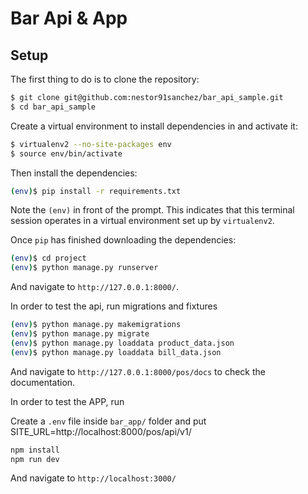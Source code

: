 # Bar Api & App

## Setup

The first thing to do is to clone the repository:

```sh
$ git clone git@github.com:nestor91sanchez/bar_api_sample.git
$ cd bar_api_sample
```

Create a virtual environment to install dependencies in and activate it:

```sh
$ virtualenv2 --no-site-packages env
$ source env/bin/activate
```

Then install the dependencies:

```sh
(env)$ pip install -r requirements.txt
```
Note the `(env)` in front of the prompt. This indicates that this terminal
session operates in a virtual environment set up by `virtualenv2`.

Once `pip` has finished downloading the dependencies:
```sh
(env)$ cd project
(env)$ python manage.py runserver
```
And navigate to `http://127.0.0.1:8000/`.

In order to test the api, run migrations and fixtures
```sh
(env)$ python manage.py makemigrations
(env)$ python manage.py migrate
(env)$ python manage.py loaddata product_data.json
(env)$ python manage.py loaddata bill_data.json   
```
And navigate to `http://127.0.0.1:8000/pos/docs` to check the documentation.

In order to test the APP, run

Create a `.env` file inside `bar_app/` folder and put
SITE_URL=http://localhost:8000/pos/api/v1/ 


```sh
npm install
npm run dev  
```

And navigate to `http://localhost:3000/`

